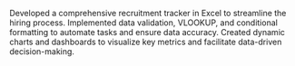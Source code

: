 Developed a comprehensive recruitment tracker in Excel to streamline the hiring process.
Implemented data validation, VLOOKUP, and conditional formatting to automate tasks and ensure data accuracy.
Created dynamic charts and dashboards to visualize key metrics and facilitate data-driven decision-making.
